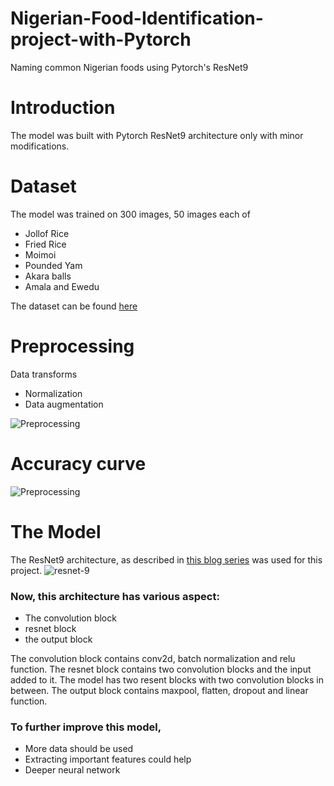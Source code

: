 # Nigerian-Food-Identification-project-with-Pytorch
Naming common Nigerian foods using Pytorch's ResNet9

# Introduction

The model was built with Pytorch ResNet9 architecture only with minor modifications. 

# Dataset

The model was trained on 300 images, 50 images each of 

- Jollof Rice
- Fried Rice
- Moimoi
- Pounded Yam
- Akara balls
- Amala and Ewedu

The dataset can be found [here](https://jovian.ai/akinremibunmi111/02-insurance-linear-regression)

# Preprocessing

Data transforms 

- Normalization 
- Data augmentation

![Preprocessing](https://drive.google.com/file/d/1hWoepfY4bQ3prQ0qsa7Go-uVsRE1S-ry/view?usp=sharing)

# Accuracy curve

![Preprocessing](https://drive.google.com/file/d/1VofP-wp6Ozsstd9IMgc8Xtce-LlpWBrR/view?usp=sharing)

# The Model

The ResNet9 architecture, as described in [this blog series](https://www.myrtle.ai/2018/09/24/how_to_train_your_resnet/) was used for this project.
![resnet-9](https://github.com/lambdal/cifar10-fast/raw/master/net.svg?sanitize=true)

### Now, this architecture has various aspect:

* The convolution block
* resnet block
* the output block

The convolution block contains conv2d, batch normalization and relu function. The resnet block contains two convolution blocks and the input added to it. The model has two resent blocks with two convolution blocks in between. The output block contains maxpool, flatten, dropout and linear function.

### To further improve this model,

- More data should be used
- Extracting important features could help
- Deeper neural network




